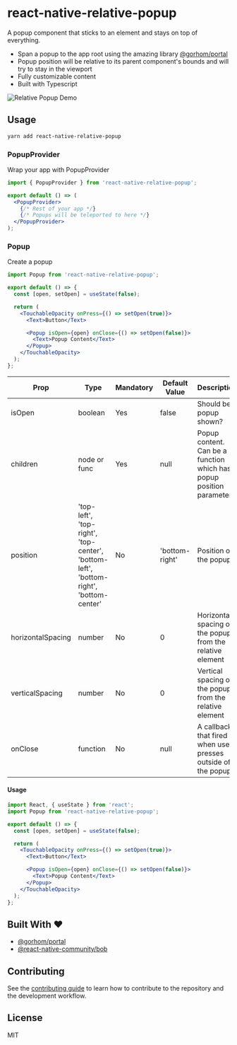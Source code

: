 # react-native-relative-popup

A popup component that sticks to an element and stays on top of everything.

- Span a popup to the app root using the amazing library [@gorhom/portal](https://github.com/gorhom/react-native-portal)
- Popup position will be relative to its parent component's bounds and will try to stay in the viewport
- Fully customizable content
- Built with Typescript

![Relative Popup Demo](./assets/demo.gif)

## Usage

```sh
yarn add react-native-relative-popup
```

### PopupProvider

Wrap your app with PopupProvider

```jsx
import { PopupProvider } from 'react-native-relative-popup';

export default () => (
  <PopupProvider>
    {/* Rest of your app */}
    {/* Popups will be teleported to here */}
  </PopupProvider>
);
```

### Popup

Create a popup

```jsx
import Popup from 'react-native-relative-popup';

export default () => {
  const [open, setOpen] = useState(false);

  return (
    <TouchableOpacity onPress={() => setOpen(true)}>
      <Text>Button</Text>

      <Popup isOpen={open} onClose={() => setOpen(false)}>
        <Text>Popup Content</Text>
      </Popup>
    </TouchableOpacity>
  );
};
```

| Prop | Type | Mandatory | Default Value | Description |
|-|-|-|-|-|
| isOpen | boolean | Yes | false | Should be popup shown? |
| children | node or func | Yes | null | Popup content. Can be a function which has popup position parameters |
| position | 'top-left', 'top-right', 'top-center', 'bottom-left', 'bottom-right', 'bottom-center' | No | 'bottom-right' | Position of the popup |
| horizontalSpacing | number | No | 0 | Horizontal spacing of the popup from the relative element |
| verticalSpacing | number | No | 0 | Vertical spacing of the popup from the relative element |
| onClose | function | No | null | A callback that fired when user presses outside of the popup |


#### Usage

```jsx
import React, { useState } from 'react';
import Popup from 'react-native-relative-popup';

export default () => {
  const [open, setOpen] = useState(false);

  return (
    <TouchableOpacity onPress={() => setOpen(true)}>
      <Text>Button</Text>

      <Popup isOpen={open} onClose={() => setOpen(false)}>
        <Text>Popup Content</Text>
      </Popup>
    </TouchableOpacity>
  );
};
```

<h2 id="built-with">Built With ❤️</h2>

- [@gorhom/portal](https://github.com/gorhom/react-native-portal)
- [@react-native-community/bob](https://github.com/react-native-community/bob)

## Contributing

See the [contributing guide](CONTRIBUTING.md) to learn how to contribute to the repository and the development workflow.

## License

MIT